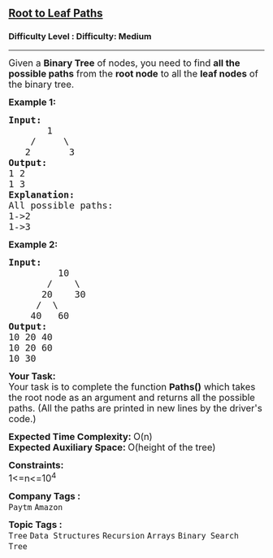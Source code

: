 <h2><a href="https://www.geeksforgeeks.org/problems/root-to-leaf-paths/1?page=6&category=Arrays&sortBy=submissions">Root to Leaf Paths</a></h2><h3>Difficulty Level : Difficulty: Medium</h3><hr><div class="problems_problem_content__Xm_eO"><p><span style="font-size: 18px;">Given a <strong>Binary Tree</strong> of nodes, you need to find <strong>all the possible paths</strong> from the <strong>root node</strong> to all the <strong>leaf nodes</strong> of the binary tree.</span></p>
<p><span style="font-size: 18px;"><strong>Example 1:</strong></span></p>
<pre><span style="font-size: 18px;"><strong>Input:</strong>
       1
    /     \
   2       3
<strong>Output: <br></strong>1 2 <br>1 3 
<strong>Explanation: </strong>
All possible paths:
1-&gt;2
1-&gt;3</span>
</pre>
<p dir="ltr"><strong><span style="font-size: 18px;">Example 2:</span></strong></p>
<pre><span style="font-size: 18px;"><strong>Input:
&nbsp;        </strong>10
&nbsp;      /    \
&nbsp;     20    30
&nbsp;    /  \
&nbsp;   40   60<strong>
Output: <br></strong>10 20 40 <br>10 20 60 <br>10 30 </span>
</pre>
<p dir="ltr"><span style="font-size: 18px;"><strong>Your Task:</strong><br>Your task is to complete the function&nbsp;<strong>Paths()</strong> which takes the root node as an argument and returns all the possible paths. (All the paths are printed in new lines by the driver's code.)</span></p>
<p><span style="font-size: 18px;"><strong>Expected Time Complexity:&nbsp;</strong>O(n)<br><strong>Expected Auxiliary Space:&nbsp;</strong>O(height of the tree)</span></p>
<p><span style="font-size: 18px;"><strong>Constraints:</strong><br>1&lt;=n&lt;=10<sup>4</sup></span></p></div><p><span style=font-size:18px><strong>Company Tags : </strong><br><code>Paytm</code>&nbsp;<code>Amazon</code>&nbsp;<br><p><span style=font-size:18px><strong>Topic Tags : </strong><br><code>Tree</code>&nbsp;<code>Data Structures</code>&nbsp;<code>Recursion</code>&nbsp;<code>Arrays</code>&nbsp;<code>Binary Search Tree</code>&nbsp;
